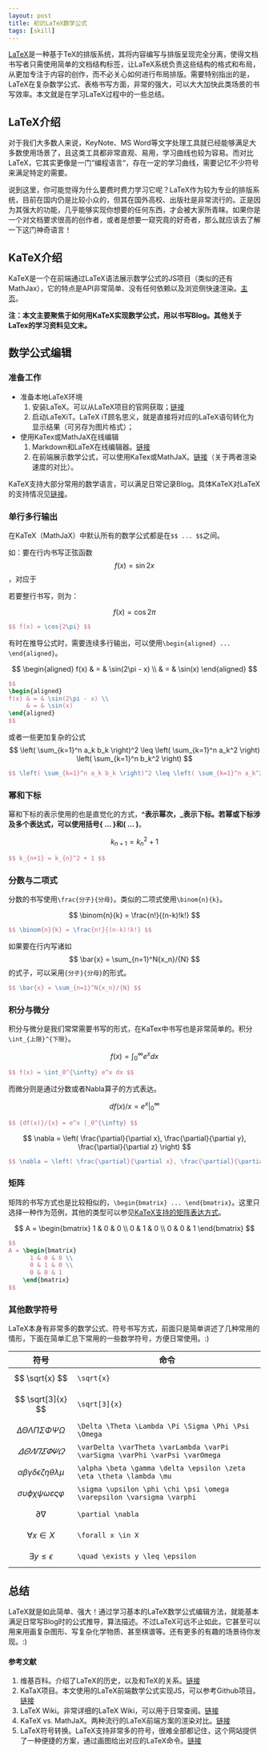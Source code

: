 ```yaml
---
layout: post
title: 初识LaTeX数学公式
tags: [skill]
---
```



[LaTeX](https://zh.wikipedia.org/wiki/LaTeX)是一种基于TeX的排版系统，其将内容编写与排版呈现完全分离，使得文档书写者只需使用简单的文档结构标签，让LaTeX系统负责这些结构的格式和布局，从更加专注于内容的创作，而不必关心如何进行布局排版。需要特别指出的是，LaTeX在复杂数学公式、表格书写方面，非常的强大，可以大大加快此类场景的书写效率。本文就是在学习LaTeX过程中的一些总结。

## LaTeX介绍

对于我们大多数人来说，KeyNote、MS Word等文字处理工具就已经能够满足大多数使用场景了，且这类工具都非常直观、易用，学习曲线也较为容易。而对比LaTeX，它其实更像是一门“编程语言“，存在一定的学习曲线，需要记忆不少符号来满足特定的需要。

说到这里，你可能觉得为什么要费时费力学习它呢？LaTeX作为较为专业的排版系统，目前在国内仍是比较小众的，但其在国外高校、出版社是非常流行的。正是因为其强大的功能，几乎能够实现你想要的任何东西，才会被大家所青睐。如果你是一个对文档要求很高的创作者，或者是想要一窥究竟的好奇者，那么就应该去了解一下这门神奇语言！

## KaTeX介绍
KaTeX是一个在前端通过LaTeX语法展示数学公式的JS项目（类似的还有MathJax），它的特点是API非常简单、没有任何依赖以及浏览侧快速渲染。[主页](https://khan.github.io/KaTeX/)。

**注：本文主要聚焦于如何用KaTeX实现数学公式，用以书写Blog。其他关于LaTex的学习资料见文末。**

## 数学公式编辑

### 准备工作
* 准备本地LaTeX环境
  1. 安装LaTeX。可以从LaTeX项目的官网获取；[链接](https://www.latex-project.org/get/)
  2. 启动LaTeXiT。LaTeX iT顾名思义，就是直接将对应的LaTeX语句转化为显示结果（可另存为图片格式）；
* 使用KaTex或MathJaX在线编辑
  1. Markdown和LaTeX在线编辑器。[链接](https://upmath.me/)
  2. 在前端展示数学公式，可以使用KaTex或MathJaX。[链接](https://www.intmath.com/cg5/katex-mathjax-comparison.php)（关于两者渲染速度的对比）。

KaTeX支持大部分常用的数学语言，可以满足日常记录Blog。具体KaTeX对LaTeX的支持情况见[链接](https://github.com/Khan/KaTeX/wiki/Things-that-KaTeX-does-not-%28yet%29-support)。

### 单行多行输出

在KaTeX（MathJaX）中默认所有的数学公式都是在`$$ ... $$`之间。

如：要在行内书写正弦函数$$ f(x) = \sin{2x}$$，对应于

若要整行书写，则为：

$$ f(x) = \cos{2\pi} $$

```latex
$$ f(x) = \cos{2\pi} $$
```

有时在推导公式时，需要连续多行输出，可以使用`\begin{aligned} ... \end{aligned}`。

$$ 
\begin{aligned}
f(x) & = & \sin(2\pi - x) \\ 
     & = & \sin(x) 
\end{aligned}
$$

```latex
$$ 
\begin{aligned}
f(x) & = & \sin(2\pi - x) \\ 
     & = & \sin(x) 
\end{aligned}
$$
```

或者一些更加复杂的公式 $$ \left( \sum_{k=1}^n a_k b_k \right)^2 \leq \left( \sum_{k=1}^n a_k^2 \right) \left( \sum_{k=1}^n b_k^2 \right) $$

```latex
$$ \left( \sum_{k=1}^n a_k b_k \right)^2 \leq \left( \sum_{k=1}^n a_k^2 \right) \left( \sum_{k=1}^n b_k^2 \right) $$
```

### 幂和下标

幂和下标的表示使用的也是直觉化的方式，**^**表示幂次，**_**表示下标。若幂或下标涉及多个表达式，可以使用括号**{ ... }**和**( ... )**。

$$ k_{n+1} = k_{n}^2 + 1 $$

```latex
$$ k_{n+1} = k_{n}^2 + 1 $$
```

### 分数与二项式

分数的书写使用`\frac{分子}{分母}`。类似的二项式使用`\binom{n}{k}`。

$$ \binom{n}{k} = \frac{n!}{(n-k)!k!} $$

```latex
$$ \binom{n}{k} = \frac{n!}{(n-k)!k!} $$
```

如果要在行内写诸如$$ \bar{x} = \sum_{n=1}^N{x_n}/{N} $$的式子，可以采用`{分子}{分母}`的形式。


```latex
$$ \bar{x} = \sum_{n=1}^N{x_n}/{N} $$
```

### 积分与微分
积分与微分是我们常常需要书写的形式，在KaTex中书写也是非常简单的。积分`\int_{上限}^{下限}`。

$$ f(x) = \int_0^{\infty} e^x dx $$

```latex
$$ f(x) = \int_0^{\infty} e^x dx $$
```

而微分则是通过分数或者Nabla算子的方式表达。

$$ {df(x)}/{x} = e^x |_0^{\infty} $$

```latex
$$ {df(x)}/{x} = e^x |_0^{\infty} $$
```

$$ \nabla = \left( \frac{\partial}{\partial x}, \frac{\partial}{\partial y}, \frac{\partial}{\partial z} \right) $$

```latex
$$ \nabla = \left( \frac{\partial}{\partial x}, \frac{\partial}{\partial y}, \frac{\partial}{\partial z} \right) $$
```

### 矩阵

矩阵的书写方式也是比较相似的，`\begin{bmatrix} ... \end{bmatrix}`。这里只选择一种作为范例，其他的类型可以参见[KaTeX支持的矩阵表达方式](https://khan.github.io/KaTeX/function-support.html#environments)。

$$
A = \begin{bmatrix}
      1 & 0 & 0 \\
      0 & 1 & 0 \\
      0 & 0 & 1
    \end{bmatrix}
$$

```latex
$$
A = \begin{bmatrix}
      1 & 0 & 0 \\
      0 & 1 & 0 \\
      0 & 0 & 1
    \end{bmatrix}
$$
```

### 其他数学符号

LaTeX本身有非常多的数学公式、符号书写方式，前面只是简单讲述了几种常用的情形，下面在简单汇总下常用的一些数学符号，方便日常使用。:)

符号                          | 命令
----------------------------- | -------------
$$ \sqrt{x} $$                | `\sqrt{x}`
$$ \sqrt[3]{x} $$             | `\sqrt[3]{x}`
$$ \Delta \Theta \Lambda \Pi \Sigma \Phi \Psi \Omega $$ | `\Delta \Theta \Lambda \Pi \Sigma \Phi \Psi \Omega`
$$ \varDelta \varTheta \varLambda \varPi \varSigma \varPhi \varPsi \varOmega$$ | `\varDelta \varTheta \varLambda \varPi \varSigma \varPhi \varPsi \varOmega`
$$ \alpha \beta \gamma \delta \epsilon \zeta \eta \theta \lambda \mu $$ | `\alpha \beta \gamma \delta \epsilon \zeta \eta \theta \lambda \mu`
$$ \sigma \upsilon \phi \chi \psi \omega \varepsilon \varsigma \varphi $$ | `\sigma \upsilon \phi \chi \psi \omega \varepsilon \varsigma \varphi`
$$ \partial \nabla $$       | `\partial \nabla`
$$ \forall x \in X $$       | `\forall x \in X`
$$ \exists y \leq \epsilon $$ | `\quad \exists y \leq \epsilon`

## 总结

LaTeX就是如此简单、强大！通过学习基本的LaTeX数学公式编辑方法，就能基本满足日常写Blog时的公式推导，算法描述。不过LaTeX可远不止如此，它甚至可以用来用画复杂图形、写复杂化学物质、甚至棋谱等。还有更多的有趣的场景待你发现。:)

#### 参考文献
1. 维基百科。介绍了LaTeX的历史，以及和TeX的关系。[链接](https://en.wikipedia.org/wiki/LaTeX)
2. KaTaX项目。本文使用的LaTeX前端数学公式实现JS，可以参考Github项目。[链接](https://khan.github.io/KaTeX/)
3. LaTeX Wiki。非常详细的LaTeX Wiki，可以用于日常查阅。[链接](https://en.wikibooks.org/wiki/LaTeX)
4. KaTeX vs. MathJaX。两种流行的LaTeX前端方案的渲染对比。[链接](https://www.intmath.com/cg5/katex-mathjax-comparison.php)
5. LaTeX符号转换。LaTeX支持非常多的符号，很难全部都记住，这个网站提供了一种便捷的方案，通过画图给出对应的LaTeX命令。[链接](http://detexify.kirelabs.org/classify.html)
